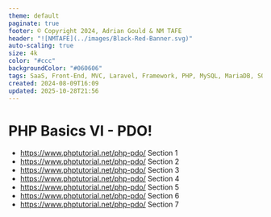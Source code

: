 ```yaml
---
theme: default
paginate: true
footer: © Copyright 2024, Adrian Gould & NM TAFE
header: "![NMTAFE](../images/Black-Red-Banner.svg)"
auto-scaling: true
size: 4k
color: "#ccc"
backgroundColor: "#060606"
tags: SaaS, Front-End, MVC, Laravel, Framework, PHP, MySQL, MariaDB, SQLite, Testing, Unit Testing, Feature Testng, PEST
created: 2024-08-09T16:09
updated: 2025-10-28T21:56
---
```


# PHP Basics VI -  PDO!

- https://www.phptutorial.net/php-pdo/ Section 1
- https://www.phptutorial.net/php-pdo/ Section 2
- https://www.phptutorial.net/php-pdo/ Section 3
- https://www.phptutorial.net/php-pdo/ Section 4
- https://www.phptutorial.net/php-pdo/ Section 5
- https://www.phptutorial.net/php-pdo/ Section 6
- https://www.phptutorial.net/php-pdo/ Section 7
